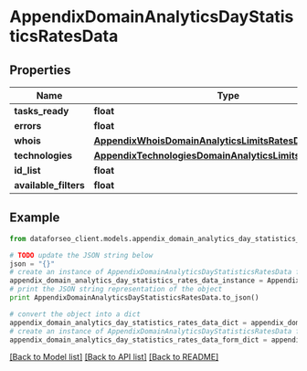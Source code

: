 # AppendixDomainAnalyticsDayStatisticsRatesData


## Properties

Name | Type | Description | Notes
------------ | ------------- | ------------- | -------------
**tasks_ready** | **float** |  | [optional] 
**errors** | **float** |  | [optional] 
**whois** | [**AppendixWhoisDomainAnalyticsLimitsRatesDataInfo**](AppendixWhoisDomainAnalyticsLimitsRatesDataInfo.md) |  | [optional] 
**technologies** | [**AppendixTechnologiesDomainAnalyticsLimitsRatesDataInfo**](AppendixTechnologiesDomainAnalyticsLimitsRatesDataInfo.md) |  | [optional] 
**id_list** | **float** |  | [optional] 
**available_filters** | **float** |  | [optional] 

## Example

```python
from dataforseo_client.models.appendix_domain_analytics_day_statistics_rates_data import AppendixDomainAnalyticsDayStatisticsRatesData

# TODO update the JSON string below
json = "{}"
# create an instance of AppendixDomainAnalyticsDayStatisticsRatesData from a JSON string
appendix_domain_analytics_day_statistics_rates_data_instance = AppendixDomainAnalyticsDayStatisticsRatesData.from_json(json)
# print the JSON string representation of the object
print AppendixDomainAnalyticsDayStatisticsRatesData.to_json()

# convert the object into a dict
appendix_domain_analytics_day_statistics_rates_data_dict = appendix_domain_analytics_day_statistics_rates_data_instance.to_dict()
# create an instance of AppendixDomainAnalyticsDayStatisticsRatesData from a dict
appendix_domain_analytics_day_statistics_rates_data_form_dict = appendix_domain_analytics_day_statistics_rates_data.from_dict(appendix_domain_analytics_day_statistics_rates_data_dict)
```
[[Back to Model list]](../README.md#documentation-for-models) [[Back to API list]](../README.md#documentation-for-api-endpoints) [[Back to README]](../README.md)


